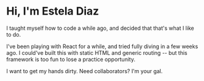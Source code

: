 # Hi, I'm Estela Diaz

I taught myself how to code a while ago, and decided that that's what I like to do.

I've been playing with React for a while, and tried fully diving in a few weeks ago. I could've built this with static HTML and generic routing -- but this framework is too fun to lose a practice opportunity.

I want to get my hands dirty. Need collaborators? I'm your gal.
